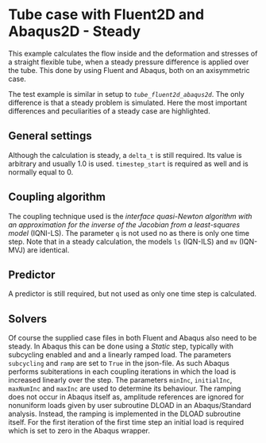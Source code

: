 # Tube case with Fluent2D and Abaqus2D - Steady

This example calculates the flow inside and the deformation and stresses of a straight flexible tube, when a steady pressure difference is applied over the tube.
This done by using Fluent and Abaqus, both on an axisymmetric case.

The test example is similar in setup to *`tube_fluent2d_abaqus2d`*. The only difference is that a steady problem is simulated.
Here the most important differences and peculiarities of a steady case are highlighted.

## General settings
Although the calculation is steady, a `delta_t` is still required. Its value is arbitrary and usually 1.0 is used.
`timestep_start` is required as well and is normally equal to 0.

## Coupling algorithm

The coupling technique used is the *interface quasi-Newton algorithm with an approximation for the inverse of the Jacobian from a least-squares model* (IQNI-LS).
The parameter `q` is not used no as there is only one time step. Note that in a steady calculation, the models `ls` (IQN-ILS) and `mv` (IQN-MVJ) are identical.

## Predictor

A predictor is still required, but not used as only one time step is calculated.

## Solvers

Of course the supplied case files in both Fluent and Abaqus also need to be steady. 
In Abaqus this can be done using a *Static* step, typically with subcycling enabled and and a linearly ramped load.
The parameters `subcycling` and `ramp` are set to `True` in the json-file.
As such Abaqus performs subiterations in each coupling iterations in which the load is increased linearly over the step.
The parameters `minInc`, `initialInc`, `maxNumInc` and `maxInc` are used to determine its behaviour.
The ramping does not occur in Abaqus itself as, amplitude references are ignored for nonuniform loads given by user subroutine DLOAD in an Abaqus/Standard analysis.
Instead, the ramping is implemented in the DLOAD subroutine itself.
For the first iteration of the first time step an initial load is required which is set to zero in the Abaqus wrapper.